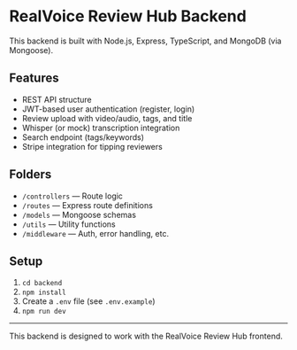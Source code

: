 # RealVoice Review Hub Backend

This backend is built with Node.js, Express, TypeScript, and MongoDB (via Mongoose).

## Features
- REST API structure
- JWT-based user authentication (register, login)
- Review upload with video/audio, tags, and title
- Whisper (or mock) transcription integration
- Search endpoint (tags/keywords)
- Stripe integration for tipping reviewers

## Folders
- `/controllers` — Route logic
- `/routes` — Express route definitions
- `/models` — Mongoose schemas
- `/utils` — Utility functions
- `/middleware` — Auth, error handling, etc.

## Setup
1. `cd backend`
2. `npm install`
3. Create a `.env` file (see `.env.example`)
4. `npm run dev`

---

This backend is designed to work with the RealVoice Review Hub frontend. 